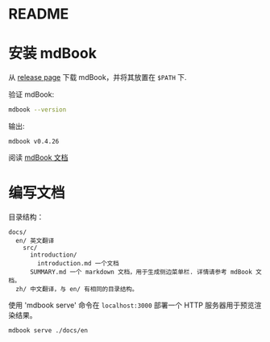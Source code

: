 # README

# 安装 mdBook

从 [release page](https://github.com/rust-lang/mdBook/releases) 下载 mdBook，并将其放置在 `$PATH` 下.

验证 mdBook:
```bash
mdbook --version
```

输出:
```text
mdbook v0.4.26
```

阅读 [mdBook 文档](https://rust-lang.github.io/mdBook/format/summary.html)

# 编写文档

目录结构：
```text
docs/
  en/ 英文翻译
    src/
      introduction/
        introduction.md 一个文档 
      SUMMARY.md 一个 markdown 文档，用于生成侧边菜单栏. 详情请参考 mdBook 文档。
  zh/ 中文翻译，与 en/ 有相同的目录结构。
```

使用 'mdbook serve' 命令在 `localhost:3000` 部署一个 HTTP 服务器用于预览渲染结果。
```bash
mdbook serve ./docs/en
```
